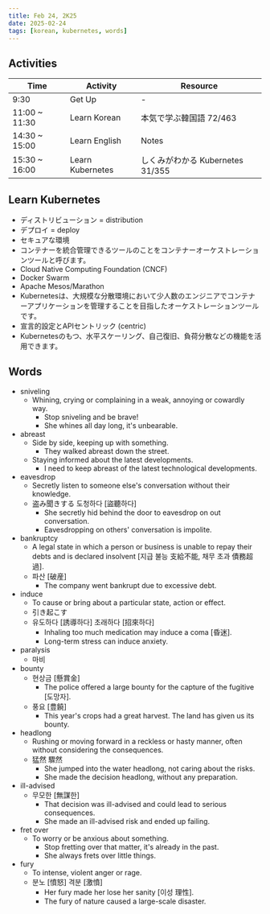```yaml
---
title: Feb 24, 2K25
date: 2025-02-24
tags: [korean, kubernetes, words]
---
```


## Activities

| Time | Activity | Resource |
| ---- | -------- | -------- |
| 9:30 | Get Up | - |
| 11:00 ~ 11:30 | Learn Korean | 本気で学ぶ韓国語 72/463 |
| 14:30 ~ 15:00 | Learn English | Notes |
| 15:30 ~ 16:00 | Learn Kubernetes | しくみがわかる Kubernetes 31/355 |

## Learn Kubernetes

- ディストリビューション = distribution
- デプロイ = deploy
- セキュアな環境
- コンテナーを統合管理できるツールのことをコンテナーオーケストレーションツールと呼びます。
- Cloud Native Computing Foundation (CNCF)
- Docker Swarm
- Apache Mesos/Marathon
- Kubernetesは、大規模な分散環境において少人数のエンジニアでコンテナーアプリケーションを管理することを目指したオーケストレーションツールです。
- 宣言的設定とAPIセントリック (centric)
- Kubernetesのもつ、水平スケーリング、自己復旧、負荷分散などの機能を活用できます。

## Words

- sniveling
  - Whining, crying or complaining in a weak, annoying or cowardly way.
    - Stop sniveling and be brave!
    - She whines all day long, it's unbearable.
- abreast
  - Side by side, keeping up with something.
    - They walked abreast down the street.
  - Staying informed about the latest developments.
    - I need to keep abreast of the latest technological developments.
- eavesdrop
  - Secretly listen to someone else's conversation without their knowledge.
  - 盗み聞きする 도청하다 [盜聽하다]
    - She secretly hid behind the door to eavesdrop on out conversation.
    - Eavesdropping on others' conversation is impolite.
- bankruptcy
  - A legal state in which a person or business is unable to repay their debts and is declared insolvent [지급 불능 支給不能, 채무 초과 債務超過].
  - 파산 [破産]
    - The company went bankrupt due to excessive debt.
- induce
  - To cause or bring about a particular state, action or effect.
  - 引き起こす
  - 유도하다 [誘導하다] 초래하다 [招來하다]
    - Inhaling too much medication may induce a coma [昏迷].
    - Long-term stress can induce anxiety.
- paralysis
  - 마비
- bounty
  - 현상금 [懸賞金]
    - The police offered a large bounty for the capture of the fugitive [도망자].
  - 풍요 [豊饒]
    - This year's crops had a great harvest. The land has given us its bounty.
- headlong
  - Rushing or moving forward in a reckless or hasty manner, often without considering the consequences.
  - 猛然 驟然
    - She jumped into the water headlong, not caring about the risks.
    - She made the decision headlong, without any preparation.
- ill-advised
  - 무모한 [無謀한]
    - That decision was ill-advised and could lead to serious consequences.
    - She made an ill-advised risk and ended up failing.
- fret over
  - To worry or be anxious about something.
    - Stop fretting over that matter, it's already in the past.
    - She always frets over little things. 
- fury
  - To intense, violent anger or rage.
  - 분노 [憤怒] 격분 [激憤]
    - Her fury made her lose her sanity [이성 理性].
    - The fury of nature caused a large-scale disaster.